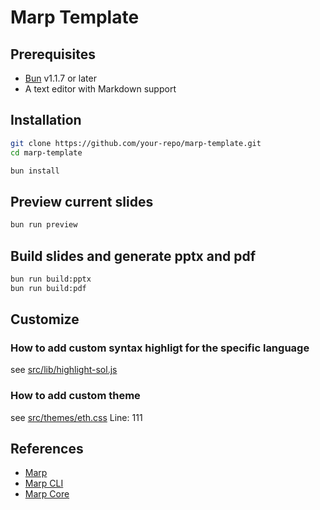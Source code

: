 # Marp Template

## Prerequisites

- [Bun](https://bun.sh) v1.1.7 or later
- A text editor with Markdown support

## Installation

```bash
git clone https://github.com/your-repo/marp-template.git
cd marp-template
```

```bash
bun install
```

## Preview current slides

```bash
bun run preview
```

## Build slides and generate pptx and pdf

```bash
bun run build:pptx
bun run build:pdf
```

## Customize

### How to add custom syntax highligt for the specific language

see [src/lib/highlight-sol.js](./src/lib/highlight-sol.js)

### How to add custom theme

see [src/themes/eth.css](./src/themes/eth.css) Line: 111

## References

- [Marp](https://marp.app/)
- [Marp CLI](https://github.com/marp-team/marp-cli)
- [Marp Core](https://github.com/marp-team/marp-core)
